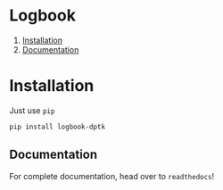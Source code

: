 Logbook
=======

1. [Installation](#installation)
2. [Documentation](#documentation)

# Installation
Just use `pip`

```bash
pip install logbook-dptk
```

## Documentation
For complete documentation, head over to `readthedocs`!
